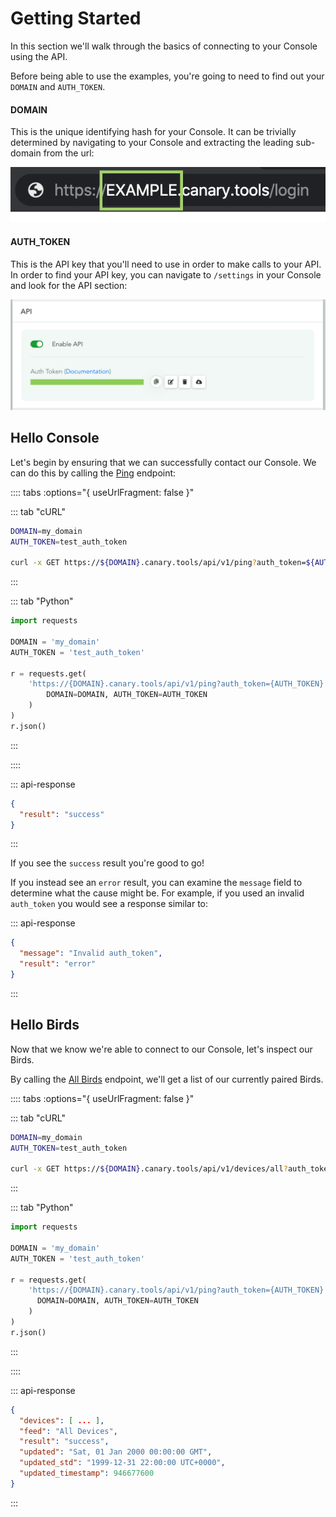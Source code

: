 # Getting Started

In this section we'll walk through the basics of connecting to your Console using the API.

Before being able to use the examples, you're going to need to find out your `DOMAIN` and `AUTH_TOKEN`.

#### DOMAIN

This is the unique identifying hash for your Console. It can be trivially determined by navigating to your Console and extracting the leading sub-domain from the url:

![Get Domain](../images/get-domain.png)

#### AUTH_TOKEN

This is the API key that you'll need to use in order to make calls to your API. In order to find your API key, you can navigate to `/settings` in your Console and look for the API section:

![Get API Key](../images/get-api-key.png)


## Hello Console

Let's begin by ensuring that we can successfully contact our Console. We can do this by calling the [Ping](/console/testing.html#ping) endpoint:

:::: tabs :options="{ useUrlFragment: false }"

::: tab "cURL"

``` bash
DOMAIN=my_domain
AUTH_TOKEN=test_auth_token

curl -x GET https://${DOMAIN}.canary.tools/api/v1/ping?auth_token=${AUTH_TOKEN}
```

:::


::: tab "Python"

``` python
import requests

DOMAIN = 'my_domain'
AUTH_TOKEN = 'test_auth_token'

r = requests.get(
    'https://{DOMAIN}.canary.tools/api/v1/ping?auth_token={AUTH_TOKEN}'.format(
        DOMAIN=DOMAIN, AUTH_TOKEN=AUTH_TOKEN
    )
)
r.json()
```

:::

::::

:::  api-response 
``` json
{
  "result": "success"
}
```
:::

If you see the `success` result you're good to go!

If you instead see an `error` result, you can examine the `message` field to determine what the cause might be. For example, if you used an invalid `auth_token` you would see a response similar to:

::: api-response
```json
{
  "message": "Invalid auth_token",
  "result": "error"
}
```
:::

## Hello Birds

Now that we know we're able to connect to our Console, let's inspect our Birds.

By calling the [All Birds](/bird-management/queries.html#all-birds) endpoint, we'll get a list of our currently paired Birds.

:::: tabs :options="{ useUrlFragment: false }"

::: tab "cURL"

``` bash
DOMAIN=my_domain
AUTH_TOKEN=test_auth_token

curl -x GET https://${DOMAIN}.canary.tools/api/v1/devices/all?auth_token=${AUTH_TOKEN}
```

:::


::: tab "Python"

``` python
import requests

DOMAIN = 'my_domain'
AUTH_TOKEN = 'test_auth_token'

r = requests.get(
    'https://{DOMAIN}.canary.tools/api/v1/ping?auth_token={AUTH_TOKEN}'.format(
      DOMAIN=DOMAIN, AUTH_TOKEN=AUTH_TOKEN
    )
)
r.json()

```

:::

::::


::: api-response
```json
{
  "devices": [ ... ],
  "feed": "All Devices",
  "result": "success",
  "updated": "Sat, 01 Jan 2000 00:00:00 GMT",
  "updated_std": "1999-12-31 22:00:00 UTC+0000",
  "updated_timestamp": 946677600
}
```
:::